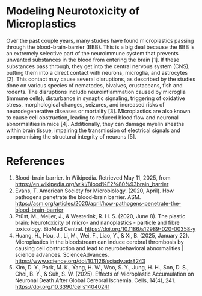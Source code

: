 # Modeling Neurotoxicity of Microplastics

Over the past couple years, many studies have found microplastics passing through the blood-brain-barrier (BBB). This is a big deal because the BBB is an extremely selective part of the neuroimmune system that prevents unwanted substances in the blood from entering the brain [1]. If these substances pass through, they get into the central nervous system (CNS), putting them into a direct contact with neurons, microglia, and astrocytes [2]. This contact may cause several disruptions, as described by the studies done on various species of nematodes, bivalves, crustaceans, fish and rodents. The disruptions include neuroinflammation caused by microglia (immune cells), disturbance in synaptic signaling, triggering of oxidative stress,  morphological changes, seizures, and increased risks of neurodegenerative diseases or mortality [3]. Microplastics are also known to cause cell obstruction, leading to reduced blood flow and neuronal abnormalities in mice [4]. Additionally, they can damage myelin sheaths within brain tissue, impairing the transmission of electrical signals and compromising the structural integrity of neurons [5].


# References
1. Blood–brain barrier. In Wikipedia. Retrieved May 11, 2025, from https://en.wikipedia.org/wiki/Blood%E2%80%93brain_barrier
2. Evans, T. American Society for Microbiology. (2020, April). How pathogens penetrate the blood-brain barrier. ASM. https://asm.org/articles/2020/april/how-pathogens-penetrate-the-blood-brain-barrier
3. Prüst, M., Meijer, J., & Westerink, R. H. S. (2020, June 8). The plastic brain: Neurotoxicity of micro- and nanoplastics - particle and fibre toxicology. BioMed Central. https://doi.org/10.1186/s12989-020-00358-y 
4. Huang, H., Hou, J., Li, M., Wei, F., Liao, Y., & Xi, B. (2025, January 22). Microplastics in the bloodstream can induce cerebral thrombosis by causing cell obstruction and lead to neurobehavioral abnormalities | science advances. ScienceAdvances. https://www.science.org/doi/10.1126/sciadv.adr8243 
5. Kim, D. Y., Park, M. K., Yang, H. W., Woo, S. Y., Jung, H. H., Son, D. S., Choi, B. Y., & Suh, S. W. (2025). Effects of Microplastic Accumulation on Neuronal Death After Global Cerebral Ischemia. Cells, 14(4), 241. https://doi.org/10.3390/cells14040241

